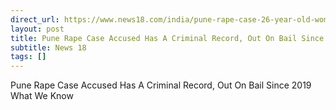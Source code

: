 ```yaml
---
direct_url: https://www.news18.com/india/pune-rape-case-26-year-old-woman-msrtc-bus-swargate-station-dattatraya-ramdas-gade-cm-fadnavis-ajit-pawar-9242480.html
layout: post
title: Pune Rape Case Accused Has A Criminal Record, Out On Bail Since 2019   What We Know
subtitle: News 18
tags: []
---
```


Pune Rape Case Accused Has A Criminal Record, Out On Bail Since 2019   What We Know
